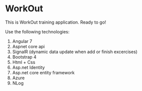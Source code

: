 # WorkOut
This is WorkOut training application. Ready to go!

Use the following technologies:
1) Angular 7
2) Aspnet core api
3) SignalR (dynamic data update when add or finish excercises)
4) Bootstrap 4
5) Html + Css
6) Asp.net Identity
7) Asp.net core entity framework
8) Azure
9) NLog
